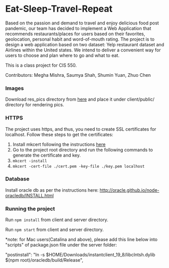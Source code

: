 # Eat-Sleep-Travel-Repeat

Based on the passion and demand to travel and enjoy delicious food post pandemic, our team has decided to implement a Web Application that recommends restaurants/places for users based on their favorites, geolocation, personal habit and word-of-mouth rating. The project is to design a web application based on two dataset: Yelp restaurant dataset and Airlines within the United states. We intend to deliver a convenient way for users to choose and plan where to go and what to eat. 

This is a class project for CIS 550.

Contributors: Megha Mishra, Saumya Shah, Shumin Yuan, Zhuo Chen

### Images

Download res_pics directory from [here](https://drive.google.com/drive/folders/1qmXI027Z-Qr2r-4XdxqtKQI1ZMDp7HEU?usp=sharing) and place it under client/public/ directory for rendering pics.

### HTTPS

The project uses https, and thus, you need to create SSL certificates for localhost. Follow these steps to get the certificates:
1. Install mkcert following the instructions [here](https://github.com/FiloSottile/mkcert#installation) 
2. Go to the project root directory and run the following commands to generate the certificate and key.
3. `mkcert -install`
4. `mkcert -cert-file ./cert.pem -key-file ./key.pem localhost`

### Database 

Install oracle db as per the instructions here: http://oracle.github.io/node-oracledb/INSTALL.html

### Running the project

Run `npm install` from client and server directory.

Run `npm start` from client and server directory.


*note: for Mac users(Catalina and above), please add this line below into "scripts" of package.json file under the server folder:

"postinstall": "ln -s $HOME/Downloads/instantclient_19_8/libclntsh.dylib $(npm root)/oracledb/build/Release",
